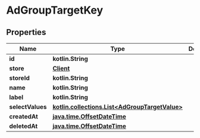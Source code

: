 
# AdGroupTargetKey

## Properties
Name | Type | Description | Notes
------------ | ------------- | ------------- | -------------
**id** | **kotlin.String** |  | 
**store** | [**Client**](Client.md) |  | 
**storeId** | **kotlin.String** |  | 
**name** | **kotlin.String** |  | 
**label** | **kotlin.String** |  | 
**selectValues** | [**kotlin.collections.List&lt;AdGroupTargetValue&gt;**](AdGroupTargetValue.md) |  | 
**createdAt** | [**java.time.OffsetDateTime**](java.time.OffsetDateTime.md) |  | 
**deletedAt** | [**java.time.OffsetDateTime**](java.time.OffsetDateTime.md) |  | 



